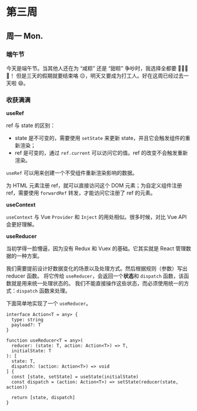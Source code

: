 # 第三周

## 周一 Mon. <Badge type="info" text="06-10" />

### 端午节

今天是端午节。当其他人还在为 “咸粽” 还是 “甜粽” 争吵时，我选择全都要 🥰🥰😍😍！
但是三天的假期就要结束咯 😔，明天又要成为打工人。好在这周已经过去一天啦 😄。

### 收获满满

**useRef**

ref 与 state 的区别：

- state 是不可变的，需要使用 `setState` 来更新 state，并且它会触发组件的重新渲染；
- ref 是可变的，通过 `ref.current` 可以访问它的值。ref 的改变不会触发重新渲染。

`useRef` 可以用来创建一个不受组件重新渲染影响的数据。

为 HTML 元素注册 ref，就可以直接访问这个 DOM 元素；为自定义组件注册 ref，需要使用 `forwardRef` 转发，才能访问它注册了 ref 的元素。

**useContext**

`useContext` 与 Vue `Provider` 和 `Inject` 的用处相似。很多时候，对比 Vue API 会更好理解。

**useReducer**

当初学得一脸懵逼，因为没有 Redux 和 Vuex 的基础。它其实就是 React 管理数据的一种方案。

我们需要提前设计好数据变化的场景以及处理方式。然后根据规则（参数）写出 reducer 函数。
将它传给 `useReducer`，会返回一个**状态**和 `dispatch` 函数，该函数就是用来统一处理状态的。
我们不能直接操作这些状态，而必须使用统一的方式：`dispatch` 函数来处理。

下面简单地实现了一个 `useReducer`。

```tsx
interface Action<T = any> {
  type: string
  payload?: T
}

function useReducer<T = any>(
  reducer: (state: T, action: Action<T>) => T,
  initialState: T
): [
  state: T,
  dispatch: (action: Action<T>) => void
] {
  const [state, setState] = useState(initialState)
  const dispatch = (action: Action<T>) => setState(reducer(state, action))
  
  return [state, dispatch]
}
```
